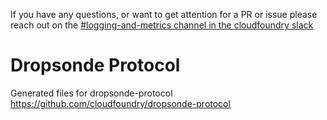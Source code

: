 If you have any questions, or want to get attention for a PR or issue please reach out on the [#logging-and-metrics channel in the cloudfoundry slack](https://cloudfoundry.slack.com/archives/CUW93AF3M)

# Dropsonde Protocol

Generated files for dropsonde-protocol https://github.com/cloudfoundry/dropsonde-protocol
